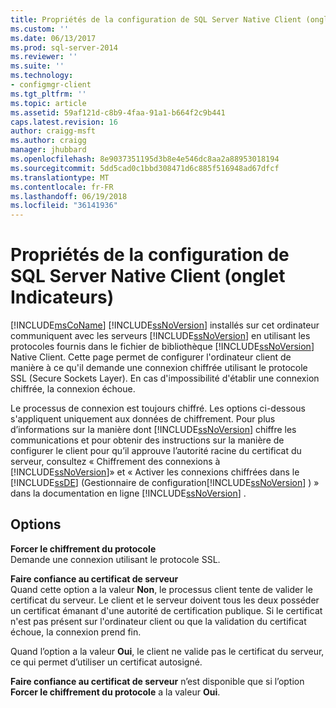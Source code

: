 ```yaml
---
title: Propriétés de la configuration de SQL Server Native Client (onglet Indicateurs) | Microsoft Docs
ms.custom: ''
ms.date: 06/13/2017
ms.prod: sql-server-2014
ms.reviewer: ''
ms.suite: ''
ms.technology:
- configmgr-client
ms.tgt_pltfrm: ''
ms.topic: article
ms.assetid: 59af121d-c8b9-4faa-91a1-b664f2c9b441
caps.latest.revision: 16
author: craigg-msft
ms.author: craigg
manager: jhubbard
ms.openlocfilehash: 8e9037351195d3b8e4e546dc8aa2a88953018194
ms.sourcegitcommit: 5dd5cad0c1bbd308471d6c885f516948ad67dfcf
ms.translationtype: MT
ms.contentlocale: fr-FR
ms.lasthandoff: 06/19/2018
ms.locfileid: "36141936"
---
```

# <a name="sql-server-native-client-configuration-properties-flags-tab"></a>Propriétés de la configuration de SQL Server Native Client (onglet Indicateurs)
  [!INCLUDE[msCoName](../../includes/msconame-md.md)] [!INCLUDE[ssNoVersion](../../includes/ssnoversion-md.md)] installés sur cet ordinateur communiquent avec les serveurs [!INCLUDE[ssNoVersion](../../includes/ssnoversion-md.md)] en utilisant les protocoles fournis dans le fichier de bibliothèque [!INCLUDE[ssNoVersion](../../includes/ssnoversion-md.md)] Native Client. Cette page permet de configurer l'ordinateur client de manière à ce qu'il demande une connexion chiffrée utilisant le protocole SSL (Secure Sockets Layer). En cas d'impossibilité d'établir une connexion chiffrée, la connexion échoue.  
  
 Le processus de connexion est toujours chiffré. Les options ci-dessous s'appliquent uniquement aux données de chiffrement. Pour plus d’informations sur la manière dont [!INCLUDE[ssNoVersion](../../includes/ssnoversion-md.md)] chiffre les communications et pour obtenir des instructions sur la manière de configurer le client pour qu’il approuve l’autorité racine du certificat du serveur, consultez « Chiffrement des connexions à [!INCLUDE[ssNoVersion](../../includes/ssnoversion-md.md)]» et « Activer les connexions chiffrées dans le [!INCLUDE[ssDE](../../includes/ssde-md.md)] (Gestionnaire de configuration[!INCLUDE[ssNoVersion](../../includes/ssnoversion-md.md)] ) » dans la documentation en ligne [!INCLUDE[ssNoVersion](../../includes/ssnoversion-md.md)] .  
  
## <a name="options"></a>Options  
 **Forcer le chiffrement du protocole**  
 Demande une connexion utilisant le protocole SSL.  
  
 **Faire confiance au certificat de serveur**  
 Quand cette option a la valeur **Non**, le processus client tente de valider le certificat du serveur. Le client et le serveur doivent tous les deux posséder un certificat émanant d'une autorité de certification publique. Si le certificat n'est pas présent sur l'ordinateur client ou que la validation du certificat échoue, la connexion prend fin.  
  
 Quand l’option a la valeur **Oui**, le client ne valide pas le certificat du serveur, ce qui permet d’utiliser un certificat autosigné.  
  
 **Faire confiance au certificat de serveur** n’est disponible que si l’option **Forcer le chiffrement du protocole** a la valeur **Oui**.  
  
  